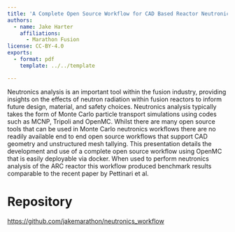 ```yaml
---
title: 'A Complete Open Source Workflow for CAD Based Reactor Neutronics with Unstructured Mesh Tallying'
authors:
  - name: Jake Harter
    affiliations:
      - Marathon Fusion
license: CC-BY-4.0
exports:
  - format: pdf
    template: ../../template

---
```


Neutronics analysis is an important tool within the fusion industry, providing insights on the effects of neutron radiation within fusion reactors to inform future design, material, and safety choices. Neutronics analysis typically takes the form of Monte Carlo particle transport simulations using codes such as MCNP, Tripoli and OpenMC. Whilst there are many open source tools that can be used in Monte Carlo neutronics workflows there are no readily available end to end open source workflows that support CAD geometry and unstructured mesh tallying. This presentation details the development and use of a complete open source workflow using OpenMC that is easily deployable via docker. When used to perform neutronics analysis of the ARC reactor this workflow produced benchmark results comparable to the recent paper by Pettinari et al.

# Repository
https://github.com/jakemarathon/neutronics_workflow
